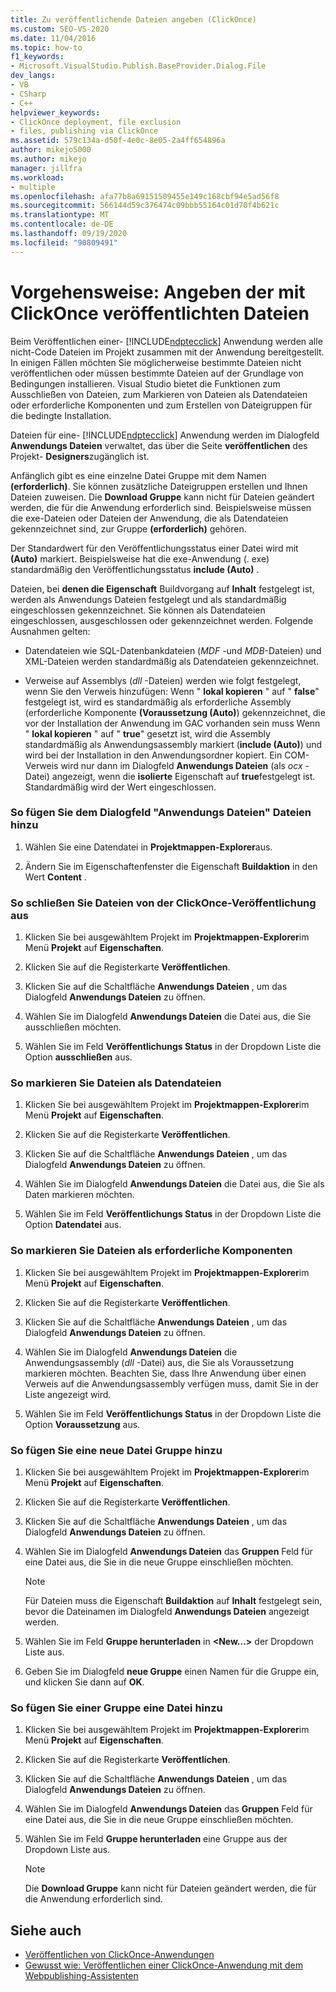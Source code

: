 ```yaml
---
title: Zu veröffentlichende Dateien angeben (ClickOnce)
ms.custom: SEO-VS-2020
ms.date: 11/04/2016
ms.topic: how-to
f1_keywords:
- Microsoft.VisualStudio.Publish.BaseProvider.Dialog.File
dev_langs:
- VB
- CSharp
- C++
helpviewer_keywords:
- ClickOnce deployment, file exclusion
- files, publishing via ClickOnce
ms.assetid: 579c134a-d50f-4e0c-8e05-2a4ff654896a
author: mikejo5000
ms.author: mikejo
manager: jillfra
ms.workload:
- multiple
ms.openlocfilehash: afa77b8a69151509455e149c168cbf94e5ad56f8
ms.sourcegitcommit: 566144d59c376474c09bbb55164c01d70f4b621c
ms.translationtype: MT
ms.contentlocale: de-DE
ms.lasthandoff: 09/19/2020
ms.locfileid: "90809491"
---
```

# <a name="how-to-specify-which-files-are-published-by-clickonce"></a>Vorgehensweise: Angeben der mit ClickOnce veröffentlichten Dateien
Beim Veröffentlichen einer- [!INCLUDE[ndptecclick](../deployment/includes/ndptecclick_md.md)] Anwendung werden alle nicht-Code Dateien im Projekt zusammen mit der Anwendung bereitgestellt. In einigen Fällen möchten Sie möglicherweise bestimmte Dateien nicht veröffentlichen oder müssen bestimmte Dateien auf der Grundlage von Bedingungen installieren. Visual Studio bietet die Funktionen zum Ausschließen von Dateien, zum Markieren von Dateien als Datendateien oder erforderliche Komponenten und zum Erstellen von Dateigruppen für die bedingte Installation.

 Dateien für eine- [!INCLUDE[ndptecclick](../deployment/includes/ndptecclick_md.md)] Anwendung werden im Dialogfeld **Anwendungs Dateien** verwaltet, das über die Seite **veröffentlichen** des Projekt- **Designers**zugänglich ist.

 Anfänglich gibt es eine einzelne Datei Gruppe mit dem Namen **(erforderlich)**. Sie können zusätzliche Dateigruppen erstellen und Ihnen Dateien zuweisen. Die **Download Gruppe** kann nicht für Dateien geändert werden, die für die Anwendung erforderlich sind. Beispielsweise müssen die exe-Dateien oder Dateien der Anwendung, die als Datendateien gekennzeichnet sind, zur Gruppe **(erforderlich)** gehören.

 Der Standardwert für den Veröffentlichungsstatus einer Datei wird mit **(Auto)** markiert. Beispielsweise hat die exe-Anwendung (. exe) standardmäßig den Veröffentlichungsstatus **include (Auto)** .

 Dateien, bei **denen die Eigenschaft** Buildvorgang auf **Inhalt** festgelegt ist, werden als Anwendungs Dateien festgelegt und als standardmäßig eingeschlossen gekennzeichnet. Sie können als Datendateien eingeschlossen, ausgeschlossen oder gekennzeichnet werden. Folgende Ausnahmen gelten:

- Datendateien wie SQL-Datenbankdateien (*MDF* -und *MDB*-Dateien) und XML-Dateien werden standardmäßig als Datendateien gekennzeichnet.

- Verweise auf Assemblys (*dll* -Dateien) werden wie folgt festgelegt, wenn Sie den Verweis hinzufügen: Wenn " **lokal kopieren** " auf " **false**" festgelegt ist, wird es standardmäßig als erforderliche Assembly (erforderliche Komponente **(Voraussetzung (Auto)**) gekennzeichnet, die vor der Installation der Anwendung im GAC vorhanden sein muss Wenn " **lokal kopieren** " auf " **true**" gesetzt ist, wird die Assembly standardmäßig als Anwendungsassembly markiert (**include (Auto)**) und wird bei der Installation in den Anwendungsordner kopiert. Ein COM-Verweis wird nur dann im Dialogfeld **Anwendungs Dateien** (als *ocx* -Datei) angezeigt, wenn die **isolierte** Eigenschaft auf **true**festgelegt ist. Standardmäßig wird der Wert eingeschlossen.

### <a name="to-add-files-to-the-application-files-dialog-box"></a>So fügen Sie dem Dialogfeld "Anwendungs Dateien" Dateien hinzu

1. Wählen Sie eine Datendatei in **Projektmappen-Explorer**aus.

2. Ändern Sie im Eigenschaftenfenster die Eigenschaft **Buildaktion** in den Wert **Content** .

### <a name="to-exclude-files-from-clickonce-publishing"></a>So schließen Sie Dateien von der ClickOnce-Veröffentlichung aus

1. Klicken Sie bei ausgewähltem Projekt im **Projektmappen-Explorer**im Menü **Projekt** auf **Eigenschaften**.

2. Klicken Sie auf die Registerkarte **Veröffentlichen**.

3. Klicken Sie auf die Schaltfläche **Anwendungs Dateien** , um das Dialogfeld **Anwendungs Dateien** zu öffnen.

4. Wählen Sie im Dialogfeld **Anwendungs Dateien** die Datei aus, die Sie ausschließen möchten.

5. Wählen Sie im Feld **Veröffentlichungs Status** in der Dropdown Liste die Option **ausschließen** aus.

### <a name="to-mark-files-as-data-files"></a>So markieren Sie Dateien als Datendateien

1. Klicken Sie bei ausgewähltem Projekt im **Projektmappen-Explorer**im Menü **Projekt** auf **Eigenschaften**.

2. Klicken Sie auf die Registerkarte **Veröffentlichen**.

3. Klicken Sie auf die Schaltfläche **Anwendungs Dateien** , um das Dialogfeld **Anwendungs Dateien** zu öffnen.

4. Wählen Sie im Dialogfeld **Anwendungs Dateien** die Datei aus, die Sie als Daten markieren möchten.

5. Wählen Sie im Feld **Veröffentlichungs Status** in der Dropdown Liste die Option **Datendatei** aus.

### <a name="to-mark-files-as-prerequisites"></a>So markieren Sie Dateien als erforderliche Komponenten

1. Klicken Sie bei ausgewähltem Projekt im **Projektmappen-Explorer**im Menü **Projekt** auf **Eigenschaften**.

2. Klicken Sie auf die Registerkarte **Veröffentlichen**.

3. Klicken Sie auf die Schaltfläche **Anwendungs Dateien** , um das Dialogfeld **Anwendungs Dateien** zu öffnen.

4. Wählen Sie im Dialogfeld **Anwendungs Dateien** die Anwendungsassembly (*dll* -Datei) aus, die Sie als Voraussetzung markieren möchten. Beachten Sie, dass Ihre Anwendung über einen Verweis auf die Anwendungsassembly verfügen muss, damit Sie in der Liste angezeigt wird.

5. Wählen Sie im Feld **Veröffentlichungs Status** in der Dropdown Liste die Option **Voraussetzung** aus.

### <a name="to-add-a-new-file-group"></a>So fügen Sie eine neue Datei Gruppe hinzu

1. Klicken Sie bei ausgewähltem Projekt im **Projektmappen-Explorer**im Menü **Projekt** auf **Eigenschaften**.

2. Klicken Sie auf die Registerkarte **Veröffentlichen**.

3. Klicken Sie auf die Schaltfläche **Anwendungs Dateien** , um das Dialogfeld **Anwendungs Dateien** zu öffnen.

4. Wählen Sie im Dialogfeld **Anwendungs Dateien** das **Gruppen** Feld für eine Datei aus, die Sie in die neue Gruppe einschließen möchten.

    > [!NOTE]
    > Für Dateien muss die Eigenschaft **Buildaktion** auf **Inhalt** festgelegt sein, bevor die Dateinamen im Dialogfeld **Anwendungs Dateien** angezeigt werden.

5. Wählen Sie im Feld **Gruppe herunterladen** in **\<New...>** der Dropdown Liste aus.

6. Geben Sie im Dialogfeld **neue Gruppe** einen Namen für die Gruppe ein, und klicken Sie dann auf **OK**.

### <a name="to-add-a-file-to-a-group"></a>So fügen Sie einer Gruppe eine Datei hinzu

1. Klicken Sie bei ausgewähltem Projekt im **Projektmappen-Explorer**im Menü **Projekt** auf **Eigenschaften**.

2. Klicken Sie auf die Registerkarte **Veröffentlichen**.

3. Klicken Sie auf die Schaltfläche **Anwendungs Dateien** , um das Dialogfeld **Anwendungs Dateien** zu öffnen.

4. Wählen Sie im Dialogfeld **Anwendungs Dateien** das **Gruppen** Feld für eine Datei aus, die Sie in die neue Gruppe einschließen möchten.

5. Wählen Sie im Feld **Gruppe herunterladen** eine Gruppe aus der Dropdown Liste aus.

    > [!NOTE]
    > Die **Download Gruppe** kann nicht für Dateien geändert werden, die für die Anwendung erforderlich sind.

## <a name="see-also"></a>Siehe auch
- [Veröffentlichen von ClickOnce-Anwendungen](../deployment/publishing-clickonce-applications.md)
- [Gewusst wie: Veröffentlichen einer ClickOnce-Anwendung mit dem Webpublishing-Assistenten](../deployment/how-to-publish-a-clickonce-application-using-the-publish-wizard.md)